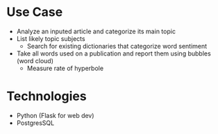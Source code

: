 # Use Case
- Analyze an inputed article and categorize its main topic
- List likely topic subjects
    - Search for existing dictionaries that categorize word sentiment
- Take all words used on a publication and report them using bubbles (word cloud)
    - Measure rate of hyperbole

# Technologies
- Python (Flask for web dev)
- PostgresSQL